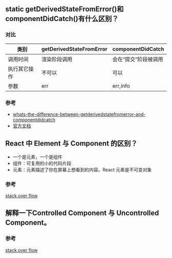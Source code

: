 ## static getDerivedStateFromError()和componentDidCatch()有什么区别？

### 对比
|类别|getDerivedStateFromError|componentDidCatch|
|----|------------------------|------------------|
|调用时间|渲染阶段调用|会在“提交”阶段被调用|
|执行其它操作|不可以|可以|
|参数|err|err,info|

### 参考
-   [whats-the-difference-between-getderivedstatefromerror-and-componentdidcatch](https://stackoverflow.com/questions/52962851/whats-the-difference-between-getderivedstatefromerror-and-componentdidcatch)
-   [官方文档](https://zh-hans.reactjs.org/docs/react-component.html#static-getderivedstatefromerror)

## React 中 Element 与 Component 的区别？
-   一个是元素，一个是组件
-   组件：可复用的小的代码片段
-   元素：元素描述了你在屏幕上想看到的内容。React 元素是不可变对象
### 参考
[stack over flow](https://stackoverflow.com/questions/30971395/difference-between-react-component-and-react-element)

## 解释一下Controlled Component 与 Uncontrolled Component。

### 参考
[stack over flow](https://stackoverflow.com/questions/42522515/what-are-controlled-components-and-uncontrolled-components)
